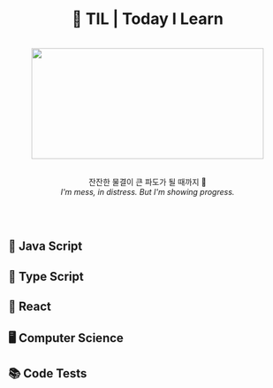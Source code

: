 <h1 align="center">📗 TIL | Today I Learn</h1>
<br>
<div align="center">
<img width="420px" height="200px"src="https://i.pinimg.com/originals/0b/5c/c0/0b5cc024841accd9a31a7b2daeb0e57b.gif">
<br><br>
<p>잔잔한 물결이 큰 파도가 될 때까지 🌊
<br><em>I'm mess, in distress. But I'm showing progress.</em>
</p>
</div>
<br><br>
<h2>🍟 Java Script</h2>
<h2>🍕 Type Script</h2>
<h2>🌭 React</h2>
<h2>🖥 Computer Science</h2>
<h2>📚 Code Tests</h2>
